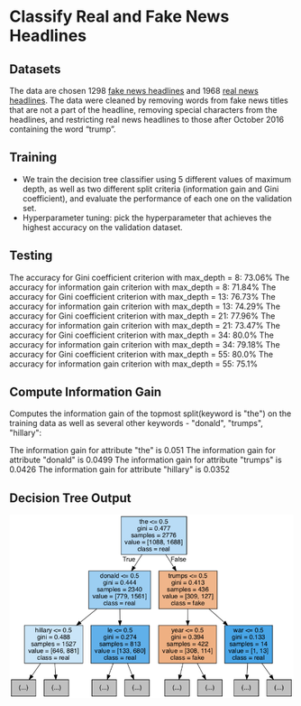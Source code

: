 # Classify Real and Fake News Headlines



## Datasets

The data are chosen 1298 [fake news headlines](https://www.kaggle.com/mrisdal/fake-news/data) and 1968 [real news headlines](https://www.kaggle.com/therohk/million-headlines). The data were cleaned by removing words from fake news titles that are not a part of the headline, removing special characters from the headlines, and restricting real news headlines to those after October 2016 containing the word “trump”.



## Training

- We train the decision tree classifier using 5 different values of maximum depth, as well as two different split criteria (information gain and Gini coefficient), and evaluate the performance of each one on the validation set.
- Hyperparameter tuning: pick the hyperparameter that achieves the highest accuracy on the validation dataset.



## Testing

The accuracy for Gini coefficient criterion with max_depth = 8: 73.06%
The accuracy for information gain criterion with max_depth = 8: 71.84%
The accuracy for Gini coefficient criterion with max_depth = 13: 76.73%
The accuracy for information gain criterion with max_depth = 13: 74.29%
The accuracy for Gini coefficient criterion with max_depth = 21: 77.96%
The accuracy for information gain criterion with max_depth = 21: 73.47%
The accuracy for Gini coefficient criterion with max_depth = 34: 80.0%
The accuracy for information gain criterion with max_depth = 34: 79.18%
The accuracy for Gini coefficient criterion with max_depth = 55: 80.0%
The accuracy for information gain criterion with max_depth = 55: 75.1%



## Compute Information Gain

Computes the information gain of the topmost split(keyword is "the") on the training data as well as several other keywords - "donald", "trumps", "hillary":

The information gain for attribute "the" is 0.051
The information gain for attribute "donald" is 0.0499
The information gain for attribute "trumps" is 0.0426
The information gain for attribute "hillary" is 0.0352



## Decision Tree Output

![Decision Tree](decision_tree.png)
